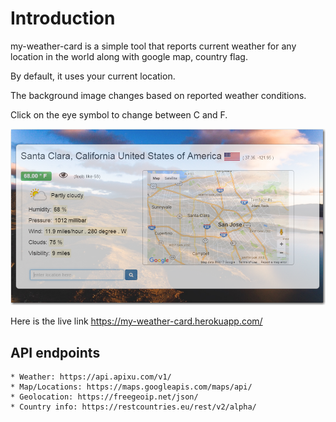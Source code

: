 
# Introduction

my-weather-card is a simple tool that reports current weather
for any location in the world along with google map, country flag.

By default, it uses your current location.

The background image changes based on reported weather conditions.

Click on the eye symbol to change between C and F.

 ![Screenshot](screenshot.png)
 
Here is the live link https://my-weather-card.herokuapp.com/

## API endpoints
    * Weather: https://api.apixu.com/v1/
    * Map/Locations: https://maps.googleapis.com/maps/api/
    * Geolocation: https://freegeoip.net/json/
    * Country info: https://restcountries.eu/rest/v2/alpha/
